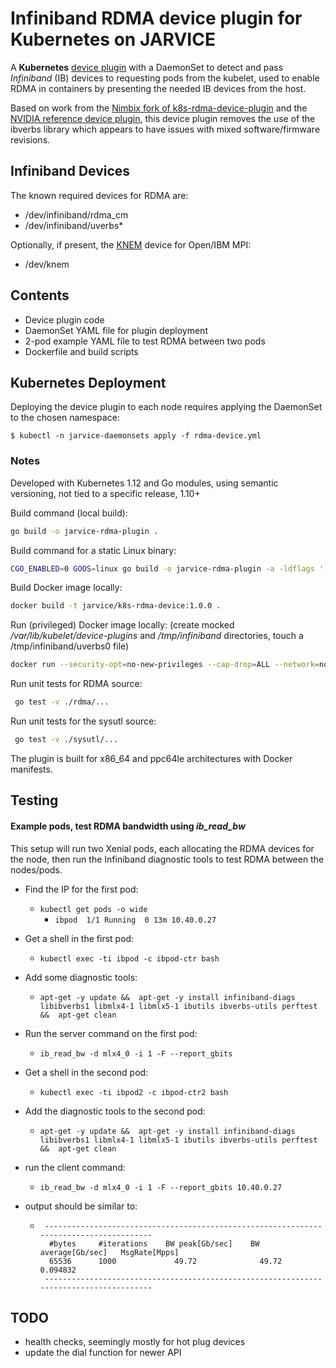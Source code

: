 # Infiniband RDMA device plugin for Kubernetes on JARVICE

A **Kubernetes** [device plugin](https://kubernetes.io/docs/concepts/extend-kubernetes/compute-storage-net/device-plugins/) 
with a DaemonSet to detect and pass _Infiniband_ (IB) devices to requesting pods from the kubelet, 
used to enable RDMA in containers by presenting the needed IB devices from the host.

Based on work from the [Nimbix fork of k8s-rdma-device-plugin](https://github.com/nimbix/k8s-rdma-device-plugin) 
and the [NVIDIA reference device plugin](https://github.com/NVIDIA/k8s-device-plugin), this device plugin removes the use
of the ibverbs library which appears to have issues with mixed software/firmware revisions.

## Infiniband Devices
The known required devices for RDMA are:
* /dev/infiniband/rdma_cm
* /dev/infiniband/uverbs*

Optionally, if present, the [KNEM](http://knem.gforge.inria.fr/) device for Open/IBM MPI:
* /dev/knem

## Contents
* Device plugin code
* DaemonSet YAML file for plugin deployment
* 2-pod example YAML file to test RDMA between two pods
* Dockerfile and build scripts

## Kubernetes Deployment
Deploying the device plugin to each node requires applying the DaemonSet to the chosen namespace:
```
$ kubectl -n jarvice-daemonsets apply -f rdma-device.yml
```

### Notes
Developed with Kubernetes 1.12 and Go modules, using semantic versioning, not tied to a specific release, 1.10+

Build command (local build):
```bash
go build -o jarvice-rdma-plugin .
```

Build command for a static Linux binary:
```bash
CGO_ENABLED=0 GOOS=linux go build -o jarvice-rdma-plugin -a -ldflags '-extldflags "-static"' .
```

Build Docker image locally:
```bash
docker build -t jarvice/k8s-rdma-device:1.0.0 .
```

Run (privileged) Docker image locally:
(create mocked */var/lib/kubelet/device-plugins* and */tmp/infiniband* directories, touch a /tmp/infiniband/uverbs0 file)
```bash
docker run --security-opt=no-new-privileges --cap-drop=ALL --network=none -it -v /var/lib/kubelet/device-plugins:/var/lib/kubelet/device-plugins -v /tmp/infiniband:/dev/infiniband  jarvice/k8s-rdma-device:1.0.0
```

Run unit tests for RDMA source:
```bash
 go test -v ./rdma/...
```

Run unit tests for the sysutl source:
```bash
 go test -v ./sysutl/...
```

The plugin is built for x86_64 and ppc64le architectures with Docker manifests.

## Testing

#### Example pods, test RDMA bandwidth using *ib_read_bw*
This setup will run two Xenial pods, each allocating the RDMA devices for the node, 
then run the Infiniband diagnostic tools to test RDMA between the nodes/pods.

* Find the IP for the first pod:
  * `kubectl get pods -o wide`
    * `ibpod  1/1 Running  0 13m 10.40.0.27`

* Get a shell in the first pod:
  * `kubectl exec -ti ibpod -c ibpod-ctr bash`

* Add some diagnostic tools:
  * `apt-get -y update && 
apt-get -y install infiniband-diags libibverbs1 libmlx4-1 libmlx5-1 ibutils ibverbs-utils perftest && 
apt-get clean`

* Run the server command on the first pod:
  * `ib_read_bw -d mlx4_0 -i 1 -F --report_gbits`

* Get a shell in the second pod:
  * `kubectl exec -ti ibpod2 -c ibpod-ctr2 bash`

* Add the diagnostic tools to the second pod:
  * `apt-get -y update && 
apt-get -y install infiniband-diags libibverbs1 libmlx4-1 libmlx5-1 ibutils ibverbs-utils perftest && 
apt-get clean`

* run the client command:
  * `ib_read_bw -d mlx4_0 -i 1 -F --report_gbits 10.40.0.27`
  
* output should be similar to:
  *      ---------------------------------------------------------------------------------------
          #bytes     #iterations    BW peak[Gb/sec]    BW average[Gb/sec]   MsgRate[Mpps]
          65536      1000             49.72              49.72  		   0.094832
         ---------------------------------------------------------------------------------------
     
## TODO
* health checks, seemingly mostly for hot plug devices
* update the dial function for newer API
